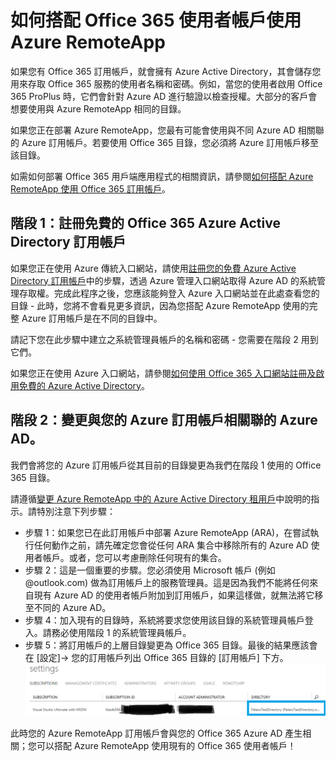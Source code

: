 
<properties 
    pageTitle="如何搭配 Office 365 使用者帳戶使用 Azure RemoteApp | Microsoft Azure"
	description="了解如何搭配 Office 365 使用者帳戶使用 Azure RemoteApp"
	services="remoteapp"
	documentationCenter="" 
	authors="piotrci" 
	manager="mbaldwin" />

<tags 
    ms.service="remoteapp" 
    ms.workload="compute" 
    ms.tgt_pltfrm="na" 
    ms.devlang="na" 
    ms.topic="article" 
    ms.date="02/08/2016" 
    ms.author="elizapo" />



# 如何搭配 Office 365 使用者帳戶使用 Azure RemoteApp
如果您有 Office 365 訂用帳戶，就會擁有 Azure Active Directory，其會儲存您用來存取 Office 365 服務的使用者名稱和密碼。例如，當您的使用者啟用 Office 365 ProPlus 時，它們會針對 Azure AD 進行驗證以檢查授權。大部分的客戶會想要使用與 Azure RemoteApp 相同的目錄。

如果您正在部署 Azure RemoteApp，您最有可能會使用與不同 Azure AD 相關聯的 Azure 訂用帳戶。若要使用 Office 365 目錄，您必須將 Azure 訂用帳戶移至該目錄。

如需如何部署 Office 365 用戶端應用程式的相關資訊，請參閱[如何搭配 Azure RemoteApp 使用 Office 365 訂用帳戶](remoteapp-officesubscription.md)。
 
## 階段 1：註冊免費的 Office 365 Azure Active Directory 訂用帳戶
如果您正在使用 Azure 傳統入口網站，請使用[註冊您的免費 Azure Active Directory 訂用帳戶](https://technet.microsoft.com/library/dn832618.aspx)中的步驟，透過 Azure 管理入口網站取得 Azure AD 的系統管理存取權。完成此程序之後，您應該能夠登入 Azure 入口網站並在此處查看您的目錄 - 此時，您將不會看見更多資訊，因為您搭配 Azure RemoteApp 使用的完整 Azure 訂用帳戶是在不同的目錄中。

請記下您在此步驟中建立之系統管理員帳戶的名稱和密碼 - 您需要在階段 2 用到它們。

如果您正在使用 Azure 入口網站，請參閱[如何使用 Office 365 入口網站註冊及啟用免費的 Azure Active Directory](http://azureblogger.com/2016/01/how-to-register-and-activate-a-free-azure-active-directory-using-office-365-portal/)。

## 階段 2：變更與您的 Azure 訂用帳戶相關聯的 Azure AD。
我們會將您的 Azure 訂用帳戶從其目前的目錄變更為我們在階段 1 使用的 Office 365 目錄。

請遵循[變更 Azure RemoteApp 中的 Azure Active Directory 租用戶](remoteapp-changetenant.md)中說明的指示。請特別注意下列步驟：

- 步驟 1：如果您已在此訂用帳戶中部署 Azure RemoteApp (ARA)，在嘗試執行任何動作之前，請先確定您會從任何 ARA 集合中移除所有的 Azure AD 使用者帳戶。或者，您可以考慮刪除任何現有的集合。
- 步驟 2：這是一個重要的步驟。您必須使用 Microsoft 帳戶 (例如 @outlook.com) 做為訂用帳戶上的服務管理員。這是因為我們不能將任何來自現有 Azure AD 的使用者帳戶附加到訂用帳戶，如果這樣做，就無法將它移至不同的 Azure AD。
- 步驟 4：加入現有的目錄時，系統將要求您使用該目錄的系統管理員帳戶登入。請務必使用階段 1 的系統管理員帳戶。
- 步驟 5：將訂用帳戶的上層目錄變更為 Office 365 目錄。最後的結果應該會在 [設定]-> 您的訂用帳戶列出 Office 365 目錄的 [訂用帳戶] 下方。![變更訂用帳戶的上層目錄](./media/remoteapp-o365user/settings.png)
 

此時您的 Azure RemoteApp 訂用帳戶會與您的 Office 365 Azure AD 產生相關；您可以搭配 Azure RemoteApp 使用現有的 Office 365 使用者帳戶！

<!---HONumber=AcomDC_0211_2016-->